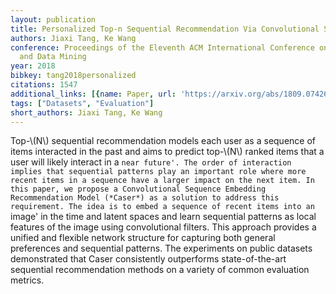 ```yaml
---
layout: publication
title: Personalized Top-n Sequential Recommendation Via Convolutional Sequence Embedding
authors: Jiaxi Tang, Ke Wang
conference: Proceedings of the Eleventh ACM International Conference on Web Search
  and Data Mining
year: 2018
bibkey: tang2018personalized
citations: 1547
additional_links: [{name: Paper, url: 'https://arxiv.org/abs/1809.07426'}]
tags: ["Datasets", "Evaluation"]
short_authors: Jiaxi Tang, Ke Wang
---
```

Top-\\(N\\) sequential recommendation models each user as a sequence of items
interacted in the past and aims to predict top-\\(N\\) ranked items that a user
will likely interact in a `near future'. The order of interaction implies that
sequential patterns play an important role where more recent items in a
sequence have a larger impact on the next item. In this paper, we propose a
Convolutional Sequence Embedding Recommendation Model (*Caser*) as a
solution to address this requirement. The idea is to embed a sequence of recent
items into an `image' in the time and latent spaces and learn sequential
patterns as local features of the image using convolutional filters. This
approach provides a unified and flexible network structure for capturing both
general preferences and sequential patterns. The experiments on public datasets
demonstrated that Caser consistently outperforms state-of-the-art sequential
recommendation methods on a variety of common evaluation metrics.